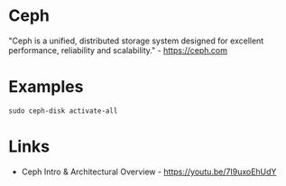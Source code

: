 # Ceph

"Ceph is a unified, distributed storage system designed for excellent performance, reliability and scalability." - <https://ceph.com>

# Examples

`sudo ceph-disk activate-all`

# Links

- Ceph Intro & Architectural Overview - <https://youtu.be/7I9uxoEhUdY>
